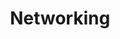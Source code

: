 ---
layout: layout.pug
navigationTitle: Networking
title: Networking
menuWeight: 4
excerpt: Configure load balancing and network options for services and applications deployed on the Konvoy cluster
enterprise: false
---